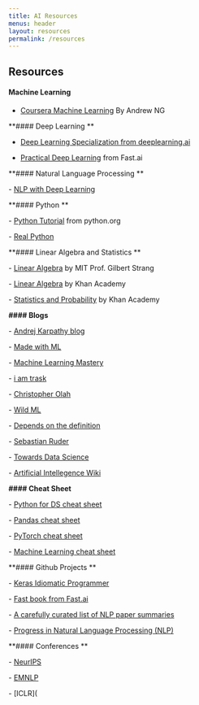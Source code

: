 ```yaml
---
title: AI Resources
menus: header
layout: resources
permalink: /resources
---
```




## Resources

<!-- <br/> -->

<!-- - [Courses](#Courses)

​    \- [Machine Learning](#Machine Learning)

​    \- [Deep Learning](#Deep Learning)

\- [Popular Blogs](#Blogs)

\- [Popular Github Projects](#Github Projects) -->





#### Machine Learning

- [Coursera Machine Learning](https://www.coursera.org/learn/machine-learning#syllabus) By Andrew NG





**####  Deep Learning **

- [Deep Learning Specialization from deeplearning.ai](https://www.deeplearning.ai/deep-learning-specialization/)

- [Practical Deep Learning](https://course.fast.ai/index.html) from Fast.ai





**####  Natural Language Processing **

\- [NLP with Deep Learning](http://web.stanford.edu/class/cs224n/)





**####  Python **

\- [Python Tutorial](https://docs.python.org/3/tutorial/) from python.org

\- [Real Python](https://realpython.com/)





**####  Linear Algebra and Statistics **

\- [Linear Algebra](https://ocw.mit.edu/courses/mathematics/18-06-linear-algebra-spring-2010/) by MIT Prof. Gilbert Strang

\- [Linear Algebra](https://www.khanacademy.org/math/linear-algebra) by Khan Academy

\- [Statistics and Probability](https://www.khanacademy.org/math/statistics-probability) by Khan Academy





**####  Blogs**

\- [Andrej Karpathy blog](http://karpathy.github.io/)

\- [Made with ML](https://madewithml.com/)

\- [Machine Learning Mastery](https://machinelearningmastery.com/blog/)

\- [i am trask](http://iamtrask.github.io/)

\- [Christopher Olah](http://colah.github.io/)

\- [Wild ML](http://www.wildml.com/)

\- [Depends on the definition](https://www.depends-on-the-definition.com/)

\- [Sebastian Ruder](https://ruder.io/)

\- [Towards Data Science](https://towardsdatascience.com/)

\- [Artificial Intellegence Wiki](https://pathmind.com/wiki/)





**####  Cheat Sheet**

\- [Python for DS cheat sheet](http://www.utc.fr/~jlaforet/Suppl/python-cheatsheets.pdf)

\- [Pandas cheat sheet](https://pandas.pydata.org/Pandas_Cheat_Sheet.pdf)

\- [PyTorch cheat sheet](https://pytorch.org/tutorials/beginner/ptcheat.html)

\- [Machine Learning cheat sheet](https://stanford.edu/~shervine/teaching/cs-229/)





**####   Github Projects **

\- [Keras Idiomatic Programmer ](https://github.com/GoogleCloudPlatform/keras-idiomatic-programmer)

\- [Fast book from Fast.ai](https://github.com/fastai/fastbook)

\- [A carefully curated list of NLP paper summaries](https://github.com/dair-ai/nlp_paper_summaries)

\- [Progress in Natural Language Processing (NLP)](https://github.com/sebastianruder/NLP-progress)





**####   Conferences **

\- [NeurIPS](https://nips.cc/)

\- [EMNLP](https://2020.emnlp.org/)

\- [ICLR](